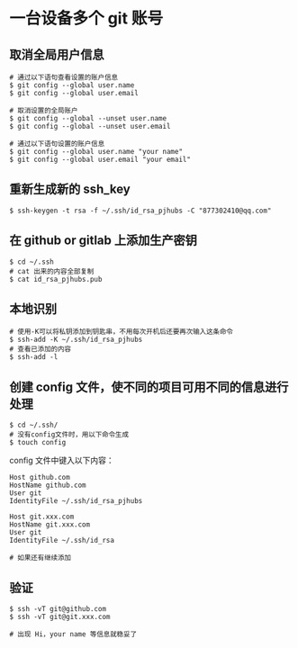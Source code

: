 # 一台设备多个 git 账号
## 取消全局用户信息
```shell
# 通过以下语句查看设置的账户信息
$ git config --global user.name
$ git config --global user.email

# 取消设置的全局账户
$ git config --global --unset user.name
$ git config --global --unset user.email

# 通过以下语句设置的账户信息
$ git config --global user.name "your name"
$ git config --global user.email "your email"
```

## 重新生成新的 ssh_key
`$ ssh-keygen -t rsa -f ~/.ssh/id_rsa_pjhubs -C "877302410@qq.com"`

## 在 github or gitlab 上添加生产密钥
```shell
$ cd ~/.ssh
# cat 出来的内容全部复制
$ cat id_rsa_pjhubs.pub
```

## 本地识别
```shell
# 使用-K可以将私钥添加到钥匙串，不用每次开机后还要再次输入这条命令
$ ssh-add -K ~/.ssh/id_rsa_pjhubs        
# 查看已添加的内容
$ ssh-add -l
```

## 创建 config 文件，使不同的项目可用不同的信息进行处理
```shell
$ cd ~/.ssh/
# 没有config文件时，用以下命令生成
$ touch config
```

config 文件中键入以下内容：

```shell
Host github.com
HostName github.com
User git
IdentityFile ~/.ssh/id_rsa_pjhubs

Host git.xxx.com
HostName git.xxx.com
User git
IdentityFile ~/.ssh/id_rsa

# 如果还有继续添加
```

## 验证
```shell
$ ssh -vT git@github.com
$ ssh -vT git@git.xxx.com

# 出现 Hi，your name 等信息就稳妥了
```



